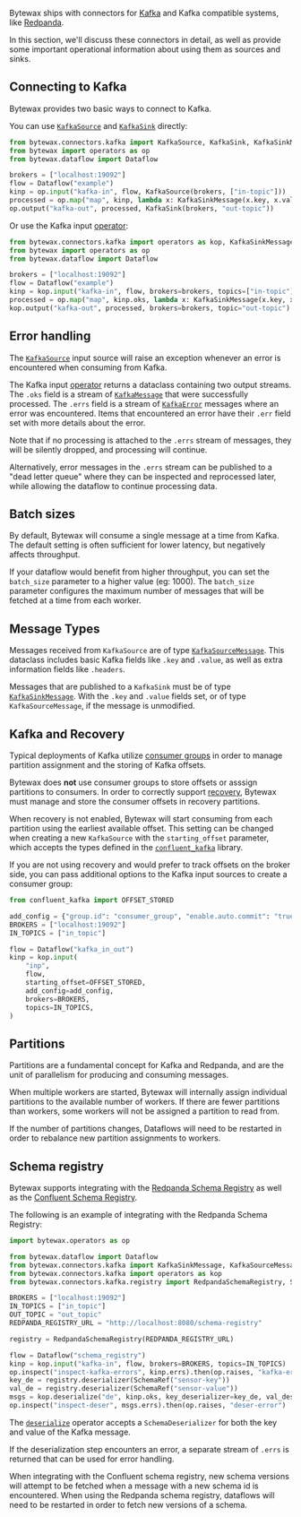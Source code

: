 Bytewax ships with connectors for [Kafka](https://www.confluent.io/) and
Kafka compatible systems, like [Redpanda](https://redpanda.com/).

In this section, we'll discuss these connectors in detail, as well as
provide some important operational information about using them as sources
and sinks.

## Connecting to Kafka

Bytewax provides two basic ways to connect to Kafka.

You can use [`KafkaSource`](/apidocs/bytewax.connectors/kafka/index#bytewax.connectors.kafka.KafkaSource)
and [`KafkaSink`](/apidocs/bytewax.connectors/kafka/index#bytewax.connectors.kafka.KafkaSink) directly:

```python
from bytewax.connectors.kafka import KafkaSource, KafkaSink, KafkaSinkMessage
from bytewax import operators as op
from bytewax.dataflow import Dataflow

brokers = ["localhost:19092"]
flow = Dataflow("example")
kinp = op.input("kafka-in", flow, KafkaSource(brokers, ["in-topic"]))
processed = op.map("map", kinp, lambda x: KafkaSinkMessage(x.key, x.value))
op.output("kafka-out", processed, KafkaSink(brokers, "out-topic"))
```

Or use the Kafka input [operator](/apidocs/bytewax.connectors/kafka/operators#bytewax.connectors.kafka.operators.input):

```python
from bytewax.connectors.kafka import operators as kop, KafkaSinkMessage
from bytewax import operators as op
from bytewax.dataflow import Dataflow

brokers = ["localhost:19092"]
flow = Dataflow("example")
kinp = kop.input("kafka-in", flow, brokers=brokers, topics=["in-topic"])
processed = op.map("map", kinp.oks, lambda x: KafkaSinkMessage(x.key, x.value))
kop.output("kafka-out", processed, brokers=brokers, topic="out-topic")
```

## Error handling

The [`KafkaSource`](/apidocs/bytewax.connectors/kafka/index#bytewax.connectors.kafka.KafkaSource) input
source will raise an exception whenever an error is encountered when consuming from Kafka.

The Kafka input [operator](/apidocs/bytewax.connectors/kafka/operators#bytewax.connectors.kafka.operators.input)
returns a dataclass containing two output streams. The `.oks` field is a stream of
[`KafkaMessage`](/apidocs/bytewax.connectors/kafka/message#bytewax.connectors.kafka.message.KafkaSourceMessage)
that were successfully processed. The `.errs` field is a stream of [`KafkaError`](/apidocs/bytewax.connectors/kafka/error#bytewax.connectors.kafka.message.KafkaError)
messages where an error was encountered. Items that encountered an error have their `.err` field set with more
details about the error.

Note that if no processing is attached to the `.errs` stream of messages, they will be silently
dropped, and processing will continue.

Alternatively, error messages in the `.errs` stream can be published to a "dead letter queue" where they
can be inspected and reprocessed later, while allowing the dataflow to continue processing data.

## Batch sizes

By default, Bytewax will consume a single message at a time from Kafka. The default
setting is often sufficient for lower latency, but negatively affects throughput.

If your dataflow would benefit from higher throughput, you can set the `batch_size` parameter
to a higher value (eg: 1000). The `batch_size` parameter configures the maximum number of messages
that will be fetched at a time from each worker.

## Message Types

Messages received from `KafkaSource` are of type [`KafkaSourceMessage`](
/apidocs/bytewax.connectors/kafka/message#bytewax.connectors.kafka.message.KafkaSourceMessage).
This dataclass includes basic Kafka fields like `.key` and `.value`, as well as
extra information fields like `.headers`.

Messages that are published to a `KafkaSink` must be of type
[`KafkaSinkMessage`](/apidocs/bytewax.connectors/kafka/message#bytewax.connectors.kafka.message.KafkaSinkMessage).
With the `.key` and `.value` fields set, or of type `KafkaSourceMessage`, if the message is unmodified.

## Kafka and Recovery

Typical deployments of Kafka utilize [consumer groups](https://developer.confluent.io/courses/architecture/consumer-group-protocol/)
in order to manage partition assignment and the storing of Kafka offsets.

Bytewax does **not** use consumer groups to store offsets or asssign partitions to consumers. In order
to correctly support [recovery](/docs/concepts/recovery), Bytewax must manage and store the
consumer offsets in recovery partitions.

When recovery is not enabled, Bytewax will start consuming from each partition using the earliest
available offset. This setting can be changed when creating a new `KafkaSource` with the
`starting_offset` parameter, which accepts the types defined in the
[`confluent_kafka`](https://docs.confluent.io/platform/current/clients/confluent-kafka-python/html/index.html#offset)
library.

If you are not using recovery and would prefer to track offsets on the broker side, you can
pass additional options to the Kafka input sources to create a consumer group:

```python
from confluent_kafka import OFFSET_STORED

add_config = {"group.id": "consumer_group", "enable.auto.commit": "true"}
BROKERS = ["localhost:19092"]
IN_TOPICS = ["in_topic"]

flow = Dataflow("kafka_in_out")
kinp = kop.input(
    "inp",
    flow,
    starting_offset=OFFSET_STORED,
    add_config=add_config,
    brokers=BROKERS,
    topics=IN_TOPICS,
)
```

## Partitions

Partitions are a fundamental concept for Kafka and Redpanda, and are the unit of parallelism for
producing and consuming messages.

When multiple workers are started, Bytewax will internally assign individual partitions to the
available number of workers. If there are fewer partitions than workers, some workers will not
be assigned a partition to read from.

If the number of partitions changes, Dataflows will need to be restarted in order to rebalance
new partition assignments to workers.

## Schema registry

Bytewax supports integrating with the [Redpanda Schema Registry](https://docs.redpanda.com/current/manage/schema-reg/)
as well as the [Confluent Schema Registry](https://docs.confluent.io/platform/current/schema-registry/index.html).

The following is an example of integrating with the Redpanda Schema Registry:


```python doctest:SKIP
import bytewax.operators as op

from bytewax.dataflow import Dataflow
from bytewax.connectors.kafka import KafkaSinkMessage, KafkaSourceMessage
from bytewax.connectors.kafka import operators as kop
from bytewax.connectors.kafka.registry import RedpandaSchemaRegistry, SchemaRef

BROKERS = ["localhost:19092"]
IN_TOPICS = ["in_topic"]
OUT_TOPIC = "out_topic"
REDPANDA_REGISTRY_URL = "http://localhost:8080/schema-registry"

registry = RedpandaSchemaRegistry(REDPANDA_REGISTRY_URL)

flow = Dataflow("schema_registry")
kinp = kop.input("kafka-in", flow, brokers=BROKERS, topics=IN_TOPICS)
op.inspect("inspect-kafka-errors", kinp.errs).then(op.raises, "kafka-error")
key_de = registry.deserializer(SchemaRef("sensor-key"))
val_de = registry.deserializer(SchemaRef("sensor-value"))
msgs = kop.deserialize("de", kinp.oks, key_deserializer=key_de, val_deserializer=val_de)
op.inspect("inspect-deser", msgs.errs).then(op.raises, "deser-error")
```

The [`deserialize`](/apidocs/bytewax.connectors/kafka/operators#bytewax.connectors.kafka.operators.deserialize)
operator accepts a `SchemaDeserializer` for both the key and value of the Kafka message.

If the deserialization step encounters an error, a separate stream of `.errs` is returned that
can be used for error handling.

When integrating with the Confluent schema registry, new schema versions will attempt to be fetched
when a message with a new schema id is encountered. When using the Redpanda schema registry, dataflows
will need to be restarted in order to fetch new versions of a schema.

